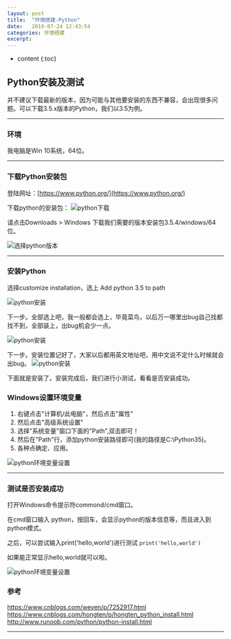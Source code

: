 ```yaml
---
layout: post
title:  "环境搭建-Python"
date:   2018-07-24 12:43:54
categories: 环境搭建
excerpt: 
---
```


* content
{:toc}

## Python安装及测试

并不建议下载最新的版本，因为可能与其他要安装的东西不兼容，会出现很多问题。可以下载3.5.x版本的Python，我们以3.5为例。

---

### 环境

我电脑是Win 10系统，64位。

---

### 下载Python安装包

登陆网址：[https://www.python.org/](https://www.python.org/)

下载python的安装包：
![python下载](https://raw.githubusercontent.com/renrenyi/renrenyi.github.io/master/css/pics/python-download1.png)

请点击Downloads  > Windows   下载我们需要的版本安装包3.5.4/windows/64位。

![选择python版本](https://raw.githubusercontent.com/renrenyi/renrenyi.github.io/master/css/pics/python-download2.png)


---

### 安装Python

选择customize installation，选上 Add python 3.5 to path

![python安装](https://raw.githubusercontent.com/renrenyi/renrenyi.github.io/master/css/pics/python-install-0.png)

下一步。全部选上吧，我一般都会选上，毕竟菜鸟，以后万一哪里出bug自己找都找不到，全部装上，出bug机会少一点。

![python安装](https://raw.githubusercontent.com/renrenyi/renrenyi.github.io/master/css/pics/python-install-1.png)

下一步。安装位置记好了，大家以后都用英文地址吧，用中文说不定什么时候就会出bug。
![python安装](https://raw.githubusercontent.com/renrenyi/renrenyi.github.io/master/css/pics/python-install-2.png)

下面就是安装了。安装完成后，我们进行小测试，看看是否安装成功。

### Windows设置环境变量

1. 右键点击"计算机/此电脑"，然后点击"属性"
2. 然后点击"高级系统设置"
3. 选择"系统变量"窗口下面的"Path",双击即可！
4. 然后在"Path"行，添加python安装路径即可(我的路径是C:\Python35)。
5. 各种点确定、应用。

![python环境变量设置](https://raw.githubusercontent.com/renrenyi/renrenyi.github.io/master/css/pics/python-huanjingbianliang.png)

---

### 测试是否安装成功

打开Windows命令提示符commond/cmd窗口。

在cmd窗口输入 python，按回车，会显示python的版本信息等，而且进入到python模式。

之后，可以尝试输入print('hello,world')进行测试
```print('hello,world')```

如果能正常显示hello,world就可以啦。

![python环境变量设置](https://raw.githubusercontent.com/renrenyi/renrenyi.github.io/master/css/pics/python-install-test.png)


### 参考

https://www.cnblogs.com/weven/p/7252917.html
https://www.cnblogs.com/hongten/p/hongten_python_install.html
http://www.runoob.com/python/python-install.html

---

